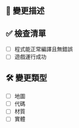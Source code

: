## 📝 變更描述
<!-- 請詳細描述本次 PR 的修改內容 -->

## ✅ 檢查清單
- [ ] 程式能正常編譯且無錯誤
- [ ] 遊戲運行成功

## 🛠️ 變更類型
- [ ] 地圖
- [ ] 代碼
- [ ] 材質
- [ ] 實體
